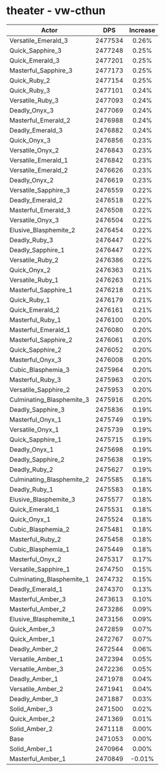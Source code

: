# theater - vw-cthun
| Actor | DPS | Increase |
|---|:---:|:---:|
|Versatile_Emerald_3|2477534|0.26%|
|Quick_Sapphire_3|2477248|0.25%|
|Quick_Emerald_3|2477201|0.25%|
|Masterful_Sapphire_3|2477173|0.25%|
|Quick_Ruby_2|2477154|0.25%|
|Quick_Ruby_3|2477101|0.24%|
|Versatile_Ruby_3|2477093|0.24%|
|Deadly_Onyx_3|2477069|0.24%|
|Masterful_Emerald_2|2476988|0.24%|
|Deadly_Emerald_3|2476882|0.24%|
|Quick_Onyx_3|2476856|0.23%|
|Versatile_Onyx_2|2476843|0.23%|
|Versatile_Emerald_1|2476842|0.23%|
|Versatile_Emerald_2|2476626|0.23%|
|Deadly_Onyx_2|2476619|0.23%|
|Versatile_Sapphire_3|2476559|0.22%|
|Deadly_Emerald_2|2476518|0.22%|
|Masterful_Emerald_3|2476508|0.22%|
|Versatile_Onyx_3|2476504|0.22%|
|Elusive_Blasphemite_2|2476454|0.22%|
|Deadly_Ruby_3|2476447|0.22%|
|Deadly_Sapphire_1|2476447|0.22%|
|Versatile_Ruby_2|2476386|0.22%|
|Quick_Onyx_2|2476363|0.21%|
|Versatile_Ruby_1|2476263|0.21%|
|Masterful_Sapphire_1|2476218|0.21%|
|Quick_Ruby_1|2476179|0.21%|
|Quick_Emerald_2|2476161|0.21%|
|Masterful_Ruby_1|2476100|0.20%|
|Masterful_Emerald_1|2476080|0.20%|
|Masterful_Sapphire_2|2476061|0.20%|
|Quick_Sapphire_2|2476052|0.20%|
|Masterful_Onyx_3|2476008|0.20%|
|Cubic_Blasphemia_3|2475964|0.20%|
|Masterful_Ruby_3|2475963|0.20%|
|Versatile_Sapphire_2|2475953|0.20%|
|Culminating_Blasphemite_3|2475916|0.20%|
|Deadly_Sapphire_3|2475836|0.19%|
|Masterful_Onyx_1|2475749|0.19%|
|Versatile_Onyx_1|2475739|0.19%|
|Quick_Sapphire_1|2475715|0.19%|
|Deadly_Onyx_1|2475698|0.19%|
|Deadly_Sapphire_2|2475638|0.19%|
|Deadly_Ruby_2|2475627|0.19%|
|Culminating_Blasphemite_2|2475585|0.18%|
|Deadly_Ruby_1|2475583|0.18%|
|Elusive_Blasphemite_3|2475577|0.18%|
|Quick_Emerald_1|2475531|0.18%|
|Quick_Onyx_1|2475524|0.18%|
|Cubic_Blasphemia_2|2475481|0.18%|
|Masterful_Ruby_2|2475458|0.18%|
|Cubic_Blasphemia_1|2475449|0.18%|
|Masterful_Onyx_2|2475317|0.17%|
|Versatile_Sapphire_1|2474750|0.15%|
|Culminating_Blasphemite_1|2474732|0.15%|
|Deadly_Emerald_1|2474370|0.13%|
|Masterful_Amber_3|2473613|0.10%|
|Masterful_Amber_2|2473286|0.09%|
|Elusive_Blasphemite_1|2473156|0.09%|
|Quick_Amber_3|2472859|0.07%|
|Quick_Amber_1|2472767|0.07%|
|Deadly_Amber_2|2472544|0.06%|
|Versatile_Amber_1|2472394|0.05%|
|Versatile_Amber_3|2472236|0.05%|
|Deadly_Amber_1|2471978|0.04%|
|Versatile_Amber_2|2471941|0.04%|
|Deadly_Amber_3|2471887|0.03%|
|Solid_Amber_3|2471500|0.02%|
|Quick_Amber_2|2471369|0.01%|
|Solid_Amber_2|2471118|0.00%|
|Base|2471053|0.00%|
|Solid_Amber_1|2470964|0.00%|
|Masterful_Amber_1|2470849|-0.01%|
